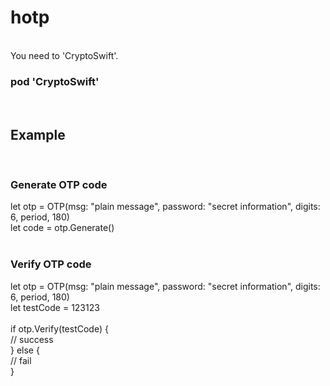 # hotp
<br>
You need to 'CryptoSwift'.<br>
<h3>pod 'CryptoSwift'</h3>
<br>
<h2>Example</h2>
<br>
<h3>Generate OTP code</h3>
let otp  = OTP(msg: "plain message", password: "secret information", digits: 6, period, 180)<br>
let code = otp.Generate()<br>
<br>
<h3>Verify OTP code</h3>
let otp  = OTP(msg: "plain message", password: "secret information", digits: 6, period, 180)<br>
let testCode = 123123<br>
<br>
if otp.Verify(testCode) {<br>
  // success<br>
} else {<br>
  // fail<br>
}<br>
